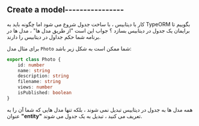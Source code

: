 ## Create a model----------------

کار با دیتابیس ، با ساخت جدول شروع می شود اما چگونه باید به TypeORM بگوییم تا برایمان یک جدول در دیتابیس بسازد ؟ جواب این است "از طریق مدل ها" ، مدل ها در برنامه شما حکم جداول در دیتابیس را دارند.

برای مثال مدل `Photo` شما ممکن است به شکل زیر باشد:

```ts
export class Photo {
    id: number
    name: string
    description: string
    filename: string
    views: number
    isPublished: boolean
}
```

همه مدل ها به جدول در دیتابیس تبدیل نمی شوند ، بلکه تنها مدل هایی که شما آن را به عنوان **"entity"** تعریف می کنید ، تبدیل به یک جدول می شوند.



